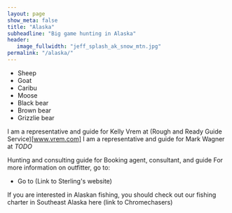 ```yaml
---
layout: page
show_meta: false
title: "Alaska"
subheadline: "Big game hunting in Alaska"
header:
   image_fullwidth: "jeff_splash_ak_snow_mtn.jpg"
permalink: "/alaska/"
---
```

- Sheep
- Goat
- Caribu
- Moose
- Black bear
- Brown bear
- Grizzlie bear

I am a representative and guide for Kelly Vrem at (Rough and Ready Guide Service)[www.vrem.com]
I am a representative and guide for Mark Wagner at *TODO*

Hunting and consulting guide for
Booking agent, consultant, and guide
For more information on outfitter, go to:
- Go to (Link to Sterling's website)

If you are interested in Alaskan fishing, you should check out our fishing charter in Southeast Alaska here (link to Chromechasers)

